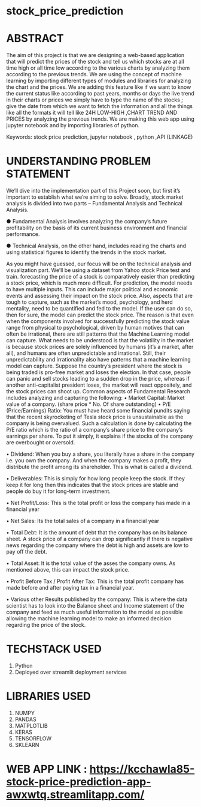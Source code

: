 # stock_price_prediction
# ABSTRACT

The aim of this project is that we are designing a web-based application that will predict the prices of the stock and tell us which stocks are at all time high or all time low according to the various charts by analyzing them according to the previous trends. We are using the concept of machine learning by importing different types of modules and libraries for analyzing the chart and the prices. 
We are adding this feature like if we want to know the current status like according to past years, months or days the live trend in their charts or prices we simply have to type the name of the stocks ; give the date from which we want to fetch the information and all the things like all the formats it will tell like 24H LOW-HIGH ,CHART TREND AND PRICES by analyzing the previous trends. We are making this web app using jupyter notebook and by importing libraries of python.


Keywords: stock price prediction, jupyter notebook , python ,API (LINKAGE)

# UNDERSTANDING PROBLEM STATEMENT

We’ll dive into the implementation part of this Project soon, but first it’s important to establish what we’re aiming to solve. Broadly, stock market analysis is divided into two parts – Fundamental Analysis and Technical Analysis. 

● Fundamental Analysis involves analyzing the company’s future profitability on the basis of its current business environment and financial performance.
 
● Technical Analysis, on the other hand, includes reading the charts and using statistical figures to identify the trends in the stock market. 

As you might have guessed, our focus will be on the technical analysis and visualization part. We’ll be using a dataset from Yahoo stock Price test and train. forecasting the price of a stock is comparatively easier than predicting a stock price, which is much more difficult. For prediction, the model needs to have multiple inputs. This can include major political and economic events and assessing their impact on the stock price. Also, aspects that are tough to capture, such as the market’s mood, psychology, and herd mentality, need to be quantified and fed to the model. If the user can do so, then for sure, the model can predict the stock price. The reason is that even when the components involved for successfully predicting the stock value range from physical to psychological, driven by human motives that can often be irrational, there are still patterns that the Machine Learning model can capture. What needs to be understood is that the volatility in the market is because stock prices are solely influenced by humans (it’s a market, after all), and humans are often unpredictable and irrational. Still, their unpredictability and irrationality also have patterns that a machine learning model can capture. Suppose the country’s president where the stock is being traded is pro-free market and loses the election. In that case, people can panic and sell stocks leading to a sudden drop in the price, whereas if another anti-capitalist president loses, the market will react oppositely, and the stock prices can shoot up. 
Common aspects of Fundamental Research includes analyzing and capturing the following: 
• Market Capital: Market value of a company. (share price * No. Of share outstanding) 
• P/E (Price/Earnings) Ratio: You must have heard some financial pundits saying that the recent skyrocketing of Tesla stock price is unsustainable as the company is being overvalued. Such a calculation is done by calculating the P/E ratio which is the ratio of a company’s share price to the company’s earnings per share. To put it simply, it explains if the stocks of the company are overbought or oversold.
 
• Dividend: When you buy a share, you literally have a share in the company i.e. you own the company. And when the company makes a profit, they distribute the profit among its shareholder. This is what is called a dividend.
 
• Deliverables: This is simply for how long people keep the stock. If they keep it for long then this indicates that the stock prices are stable and people do buy it for long-term investment. 

• Net Profit/Loss: This is the total profit or loss the company has made in a financial year 

• Net Sales: Its the total sales of a company in a financial year 

• Total Debt: It is the amount of debt that the company has on its balance sheet. A stock price of a company can drop significantly if there is negative news regarding the company where the debt is high and assets are low to pay off the debt. 

• Total Asset: It is the total value of the asses the company owns. As mentioned above, this can impact the stock price. 

• Profit Before Tax / Profit After Tax: This is the total profit company has made before and after paying tax in a financial year. 

• Various other Results published by the company: This is where the data scientist has to look into the Balance sheet and Income statement of the company and feed as much useful information to the model as possible allowing the machine learning model to make an informed decision regarding the price of the stock.

# TECHSTACK USED
1. Python
2. Deployed over streamlit deployment services 

# LIBRARIES USED
1. NUMPY
2. PANDAS
3. MATPLOTLIB
4. KERAS
5. TENSORFLOW
6. SKLEARN

# WEB APP LINK : https://kcchawla85-stock-price-prediction-app-awxwtq.streamlitapp.com/
